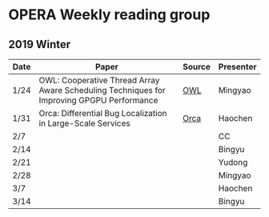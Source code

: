 # OPERA Weekly reading group


## 2019 Winter

| Date        |   Paper   |   Source       |  Presenter |
| ------------- |-------------| -----| -----| 
| 1/24 | OWL: Cooperative Thread Array Aware Scheduling Techniques for Improving GPGPU Performance | [OWL](https://users.ece.cmu.edu/~omutlu/pub/owl_asplos13.pdf) | Mingyao | 
| 1/31 | Orca: Differential Bug Localization in Large-Scale Services |  [Orca](https://www.usenix.org/system/files/osdi18-bhagwan.pdf)  | Haochen|
| 2/7  |  |  | CC |
| 2/14 |  |  | Bingyu |
| 2/21 |  |  | Yudong |
| 2/28 |  |  | Mingyao |
| 3/7  |  |  | Haochen |
| 3/14 |  |  | Bingyu |
